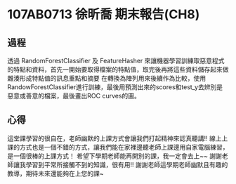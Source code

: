 # 107AB0713 徐昕喬 期末報告(CH8)
## 過程
透過 RandomForestClassifier 及 FeatureHasher 來讓機器學習訓練取惡意程式的特點和資料，首先一開始要取得檔案的特點值，取完後再將這些資料儲存起來做雜湊形成特點值的訊息重點和摘要
在轉換為陣列用來後續作為比較，使用RandowForestClassifier進行訓練，最後用預測出來的scores和test_y去辨別是惡意或善意的檔案，最後畫出ROC curves的圖。
		
## 心得
這堂課學習的很自在，老師幽默的上課方式會讓我們打起精神來認真聽講!!
線上上課的方式也是一個不錯的方式，讓我們能在家裡邊聽老師上課邊用自家電腦練習，是一個很棒的上課方式！
希望下學期老師能再開別的課，我一定會去上~~ 謝謝老師讓我學習到平常所接觸不到的知識，很有用!!
謝謝老師這學期老師幽默且有趣的教導，期待未來還能夠在上您的課~

